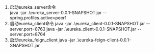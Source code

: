 1. 启动eureka_server命令  
java -jar .\eureka_server-0.0.1-SNAPSHOT.jar  --spring.profiles.active=peer1  
2. 启动eureka_client命令
java -jar .\eureka_client-0.0.1-SNAPSHOT.jar --server.port=8763
java -jar .\eureka_client-0.0.1-SNAPSHOT.jar --server.port=8764  
3. 启动eureka_feign_client
java -jar .\eureka-feign-client-0.0.1-SNAPSHOT.jar